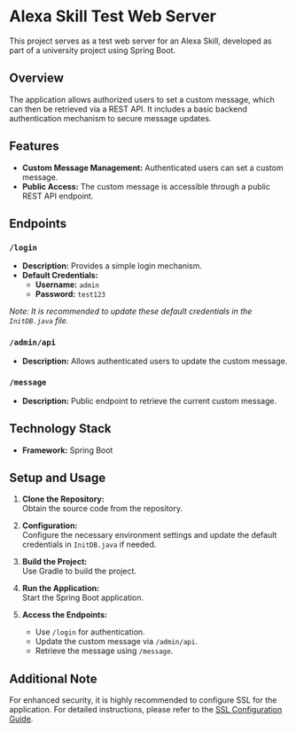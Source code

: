 # Alexa Skill Test Web Server

This project serves as a test web server for an Alexa Skill, developed as part of a university project using Spring Boot.

## Overview

The application allows authorized users to set a custom message, which can then be retrieved via a REST API. It includes a basic backend authentication mechanism to secure message updates.

## Features

- **Custom Message Management:** Authenticated users can set a custom message.
- **Public Access:** The custom message is accessible through a public REST API endpoint.

## Endpoints

### `/login`

- **Description:** Provides a simple login mechanism.
- **Default Credentials:**
  - **Username:** `admin`
  - **Password:** `test123`

*Note: It is recommended to update these default credentials in the `InitDB.java` file.*

### `/admin/api`

- **Description:** Allows authenticated users to update the custom message.

### `/message`

- **Description:** Public endpoint to retrieve the current custom message.

## Technology Stack

- **Framework:** Spring Boot

## Setup and Usage

1. **Clone the Repository:**  
   Obtain the source code from the repository.

2. **Configuration:**  
   Configure the necessary environment settings and update the default credentials in `InitDB.java` if needed.

3. **Build the Project:**  
   Use Gradle to build the project.

4. **Run the Application:**  
   Start the Spring Boot application.

5. **Access the Endpoints:**  
   - Use `/login` for authentication.
   - Update the custom message via `/admin/api`.
   - Retrieve the message using `/message`.

## Additional Note

For enhanced security, it is highly recommended to configure SSL for the application. For detailed instructions, please refer to the [SSL Configuration Guide](https://docs.spring.io/spring-boot/reference/features/ssl.html).